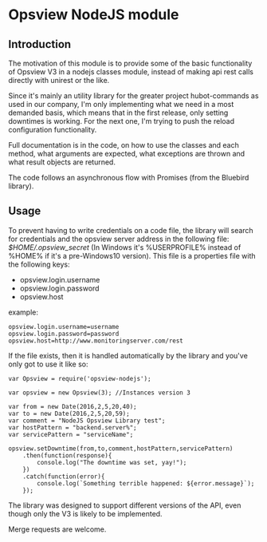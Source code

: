 Opsview NodeJS module
====================

Introduction
---------------------

The motivation of this module is to provide some of the basic functionality
of Opsview V3 in a nodejs classes module, instead of making api rest calls
directly with unirest or the like.

Since it's mainly an utility library for the greater project hubot-commands as
used in our company, I'm only implementing what we need in a most demanded basis, which
means that in the first release, only setting downtimes is working. For the next
one, I'm trying to push the reload configuration functionality.

Full documentation is in the code, on how to use the classes and each method, what
arguments are expected, what exceptions are thrown and what result objects are returned.

The code follows an asynchronous flow with Promises (from the Bluebird library).

Usage
----------------------
To prevent having to write credentials on a code file, the library will search for
credentials and the opsview server address in the following file:
*$HOME/.opsview_secret*
(In Windows it's %USERPROFILE% instead of %HOME% if it's a pre-Windows10 version).
This file is a properties file with the following keys:
- opsview.login.username
- opsview.login.password
- opsview.host

example:
```
opsview.login.username=username
opsview.login.password=password
opsview.host=http://www.monitoringserver.com/rest
```

If the file exists, then it is handled automatically by the library and you've only got to use it like so:

```
var Opsview = require('opsview-nodejs');

var opsview = new Opsview(3); //Instances version 3

var from = new Date(2016,2,5,20,40);
var to = new Date(2016,2,5,20,59);
var comment = "NodeJS Opsview Library test";
var hostPattern = "backend.server%";
var servicePattern = "serviceName";

opsview.setDowntime(from,to,comment,hostPattern,servicePattern)
	.then(function(response){
		console.log("The downtime was set, yay!");
	})
	.catch(function(error){
		console.log(`Something terrible happened: ${error.message}`);
	});
```

The library was designed to support different versions of the API, even though only the V3 is likely to be 
implemented.

Merge requests are welcome.
